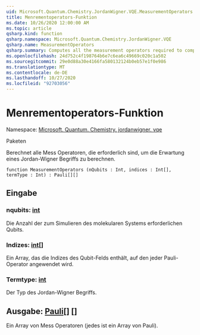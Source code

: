```yaml
---
uid: Microsoft.Quantum.Chemistry.JordanWigner.VQE.MeasurementOperators
title: Menrementoperators-Funktion
ms.date: 10/26/2020 12:00:00 AM
ms.topic: article
qsharp.kind: function
qsharp.namespace: Microsoft.Quantum.Chemistry.JordanWigner.VQE
qsharp.name: MeasurementOperators
qsharp.summary: Computes all the measurement operators required to compute the expectation of a Jordan-Wigner term.
ms.openlocfilehash: 24d752c4f198764b6e7c6ea6c49669c020c1a502
ms.sourcegitcommit: 29e0d88a30e4166fa580132124b0eb57e1f0e986
ms.translationtype: MT
ms.contentlocale: de-DE
ms.lasthandoff: 10/27/2020
ms.locfileid: "92703056"
---
```

# <a name="measurementoperators-function"></a>Menrementoperators-Funktion

Namespace: [Microsoft. Quantum. Chemistry. jordanwigner. vqe](xref:Microsoft.Quantum.Chemistry.JordanWigner.VQE)

Paketen [](https://nuget.org/packages/)


Berechnet alle Mess Operatoren, die erforderlich sind, um die Erwartung eines Jordan-Wigner Begriffs zu berechnen.

```qsharp
function MeasurementOperators (nQubits : Int, indices : Int[], termType : Int) : Pauli[][]
```


## <a name="input"></a>Eingabe

### <a name="nqubits--int"></a>nqubits: [int](xref:microsoft.quantum.lang-ref.int)

Die Anzahl der zum Simulieren des molekularen Systems erforderlichen Qubits.


### <a name="indices--int"></a>Indizes: [int](xref:microsoft.quantum.lang-ref.int)[]

Ein Array, das die Indizes des Qubit-Felds enthält, auf den jeder Pauli-Operator angewendet wird.


### <a name="termtype--int"></a>Termtype: [int](xref:microsoft.quantum.lang-ref.int)

Der Typ des Jordan-Wigner Begriffs.



## <a name="output--pauli"></a>Ausgabe: [Pauli](xref:microsoft.quantum.lang-ref.pauli)[] []

Ein Array von Mess Operatoren (jedes ist ein Array von Pauli).
